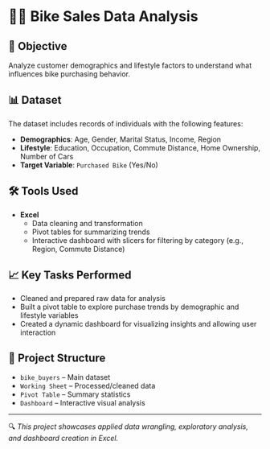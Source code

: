 # 🚴‍♂️ Bike Sales Data Analysis

## 📌 Objective
Analyze customer demographics and lifestyle factors to understand what influences bike purchasing behavior.

## 📊 Dataset
The dataset includes records of individuals with the following features:
- **Demographics**: Age, Gender, Marital Status, Income, Region
- **Lifestyle**: Education, Occupation, Commute Distance, Home Ownership, Number of Cars
- **Target Variable**: `Purchased Bike` (Yes/No)

## 🛠️ Tools Used
- **Excel**
  - Data cleaning and transformation
  - Pivot tables for summarizing trends
  - Interactive dashboard with slicers for filtering by category (e.g., Region, Commute Distance)

## 📈 Key Tasks Performed
- Cleaned and prepared raw data for analysis
- Built a pivot table to explore purchase trends by demographic and lifestyle variables
- Created a dynamic dashboard for visualizing insights and allowing user interaction

## 📁 Project Structure
- `bike_buyers` – Main dataset
- `Working Sheet` – Processed/cleaned data
- `Pivot Table` – Summary statistics
- `Dashboard` – Interactive visual analysis

---

🔍 *This project showcases applied data wrangling, exploratory analysis, and dashboard creation in Excel.*
